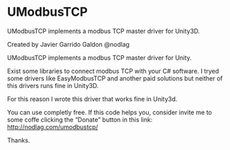 # UModbusTCP
UModbusTCP implements a modbus TCP master driver for Unity3D.

Created by Javier Garrido Galdon @nodlag

UModbusTCP implements a modbus TCP master driver for Unity.

Exist some libraries to connect modbus TCP with your C# software. I tryed some drivers like EasyModbusTCP and another paid solutions but neither of this drivers runs fine in Unity3D.

For this reason I wrote this driver that works fine in Unity3d.

You can use completly free. If this code helps you, consider invite me to some coffe clicking the “Donate” button in this link: http://nodlag.com/umodbustcp/ 

Thanks.

